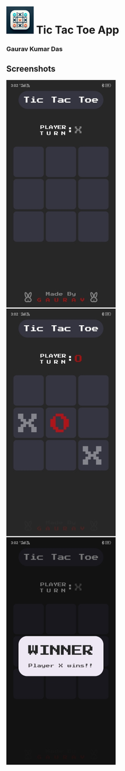 # ![appIcon](android\app\src\main\res\mipmap-hdpi\ic_launcher.png) Tic Tac Toe App
### Gaurav Kumar Das

## Screenshots
![Homepage](SS/1.jpg) ![Playing](SS/2.jpg) ![Winning](SS/3.jpg) 
